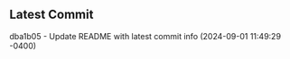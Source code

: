 
## Latest Commit
dba1b05 - Update README with latest commit info (2024-09-01 11:49:29 -0400) <Yunxi-Zhou>
